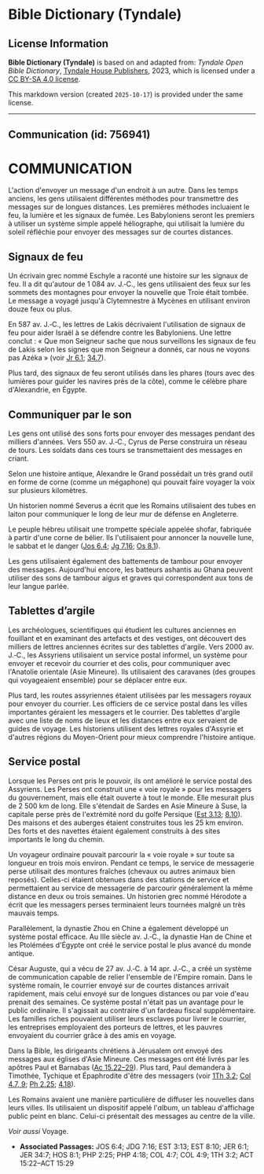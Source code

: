 # Bible Dictionary (Tyndale)

## License Information

**Bible Dictionary (Tyndale)** is based on and adapted from: _Tyndale Open Bible Dictionary_, [Tyndale House Publishers](https://tyndaleopenresources.com/), 2023, which is licensed under a [CC BY-SA 4.0 license](https://creativecommons.org/licenses/by-sa/4.0/legalcode.en).

This markdown version (created `2025-10-17`) is provided under the same license.



--------------------------------

## Communication (id: 756941)

COMMUNICATION
=============

L'action d'envoyer un message d'un endroit à un autre. Dans les temps anciens, les gens utilisaient différentes méthodes pour transmettre des messages sur de longues distances. Les premières méthodes incluaient le feu, la lumière et les signaux de fumée. Les Babyloniens seront les premiers à utiliser un système simple appelé héliographe, qui utilisait la lumière du soleil réfléchie pour envoyer des messages sur de courtes distances.

Signaux de feu
--------------

Un écrivain grec nommé Eschyle a raconté une histoire sur les signaux de feu. Il a dit qu'autour de 1 084 av. J.‑C., les gens utilisaient des feux sur les sommets des montagnes pour envoyer la nouvelle que Troie était tombée. Le message a voyagé jusqu'à Clytemnestre à Mycènes en utilisant environ douze feux ou plus.

En 587 av. J.‑C., les lettres de Lakis décrivaient l'utilisation de signaux de feu pour aider Israël à se défendre contre les Babyloniens. Une lettre conclut : « Que mon Seigneur sache que nous surveillons les signaux de feu de Lakis selon les signes que mon Seigneur a donnés, car nous ne voyons pas Azéka » (voir [Jr 6\.1](https://ref.ly/Jer6:1); [34\.7](https://ref.ly/Jer34:7)).

Plus tard, des signaux de feu seront utilisés dans les phares (tours avec des lumières pour guider les navires près de la côte), comme le célèbre phare d'Alexandrie, en Égypte.

Communiquer par le son
----------------------

Les gens ont utilisé des sons forts pour envoyer des messages pendant des milliers d'années. Vers 550 av. J.‑C., Cyrus de Perse construira un réseau de tours. Les soldats dans ces tours se transmettaient des messages en criant.

Selon une histoire antique, Alexandre le Grand possédait un très grand outil en forme de corne (comme un mégaphone) qui pouvait faire voyager la voix sur plusieurs kilomètres.

Un historien nommé Severus a écrit que les Romains utilisaient des tubes en laiton pour communiquer le long de leur mur de défense en Angleterre.

Le peuple hébreu utilisait une trompette spéciale appelée shofar, fabriquée à partir d'une corne de bélier. Ils l'utilisaient pour annoncer la nouvelle lune, le sabbat et le danger ([Jos 6\.4](https://ref.ly/Josh6:4); [Jg 7\.16](https://ref.ly/Judg7:16); [Os 8\.1](https://ref.ly/Hos8:1)).

Les gens utilisaient également des battements de tambour pour envoyer des messages. Aujourd'hui encore, les batteurs ashantis au Ghana peuvent utiliser des sons de tambour aigus et graves qui correspondent aux tons de leur langue parlée.

Tablettes d’argile
------------------

Les archéologues, scientifiques qui étudient les cultures anciennes en fouillant et en examinant des artefacts et des vestiges, ont découvert des milliers de lettres anciennes écrites sur des tablettes d'argile. Vers 2000 av. J.‑C., les Assyriens utilisaient un service postal informel, un système pour envoyer et recevoir du courrier et des colis, pour communiquer avec l'Anatolie orientale (Asie Mineure). Ils utilisaient des caravanes (des groupes qui voyageaient ensemble) pour se déplacer entre eux.

Plus tard, les routes assyriennes étaient utilisées par les messagers royaux pour envoyer du courrier. Les officiers de ce service postal dans les villes importantes géraient les messagers et le courrier. Des tablettes d'argile avec une liste de noms de lieux et les distances entre eux servaient de guides de voyage. Les historiens utilisent des lettres royales d'Assyrie et d'autres régions du Moyen\-Orient pour mieux comprendre l'histoire antique.

Service postal
--------------

Lorsque les Perses ont pris le pouvoir, ils ont amélioré le service postal des Assyriens. Les Perses ont construit une « voie royale » pour les messagers du gouvernement, mais elle était ouverte à tout le monde. Elle mesurait plus de 2 500 km de long. Elle s'étendait de Sardes en Asie Mineure à Suse, la capitale perse près de l'extrémité nord du golfe Persique ([Est 3\.13](https://ref.ly/Esth3:13); [8\.10](https://ref.ly/Esth8:10)). Des maisons et des auberges étaient construites tous les 25 km environ. Des forts et des navettes étaient également construits à des sites importants le long du chemin.

Un voyageur ordinaire pouvait parcourir la « voie royale » sur toute sa longueur en trois mois environ. Pendant ce temps, le service de messagerie perse utilisait des montures fraîches (chevaux ou autres animaux bien reposés). Celles\-ci étaient obtenues dans des stations de service et permettaient au service de messagerie de parcourir généralement la même distance en deux ou trois semaines. Un historien grec nommé Hérodote a écrit que les messagers perses terminaient leurs tournées malgré un très mauvais temps.

Parallèlement, la dynastie Zhou en Chine a également développé un système postal efficace. Au IIIe siècle av. J.‑C., la dynastie Han de Chine et les Ptolémées d'Égypte ont créé le service postal le plus avancé du monde antique.

César Auguste, qui a vécu de 27 av. J.‑C. à 14 apr. J.‑C., a créé un système de communication capable de relier l'ensemble de l'Empire romain. Dans le système romain, le courrier envoyé sur de courtes distances arrivait rapidement, mais celui envoyé sur de longues distances ou par voie d'eau prenait des semaines. Ce système postal n'était pas un avantage pour le public ordinaire. Il s'agissait au contraire d'un fardeau fiscal supplémentaire. Les familles riches pouvaient utiliser leurs esclaves pour livrer le courrier, les entreprises employaient des porteurs de lettres, et les pauvres envoyaient du courrier grâce à des amis en voyage.

Dans la Bible, les dirigeants chrétiens à Jérusalem ont envoyé des messages aux églises d'Asie Mineure. Ces messages ont été livrés par les apôtres Paul et Barnabas ([Ac 15\.22–29](https://ref.ly/Acts15:22-Acts15:29)). Plus tard, Paul demandera à Timothée, Tychique et Épaphrodite d'être des messagers (voir [1Th 3\.2](https://ref.ly/1Thess3:2); [Col 4\.7, 9](https://ref.ly/Col4:7); [Ph 2\.25](https://ref.ly/Phil2:25); [4\.18](https://ref.ly/Phil4:18)).

Les Romains avaient une manière particulière de diffuser les nouvelles dans leurs villes. Ils utilisaient un dispositif appelé l'*album*, un tableau d'affichage public peint en blanc. Celui\-ci présentait des messages au centre de la ville.

*Voir aussi* Voyage.

* **Associated Passages:** JOS 6:4; JDG 7:16; EST 3:13; EST 8:10; JER 6:1; JER 34:7; HOS 8:1; PHP 2:25; PHP 4:18; COL 4:7; COL 4:9; 1TH 3:2; ACT 15:22–ACT 15:29

